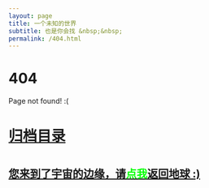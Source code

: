 ```yaml
---
layout: page
title: 一个未知的世界
subtitle: 也是你会找 &nbsp;&nbsp;
permalink: /404.html
---
```


# 404

Page not found! :(

<h1><a href ="https://studytime.xin/archives.html">归档目录</a><h1>

<h2><a href="https://studytime.xin/archives.html">您来到了宇宙的边缘，请<span style="color:#00FF00">点我</span>返回地球 :)</a></h2>
